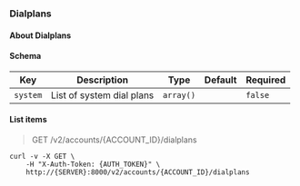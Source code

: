 ### Dialplans

#### About Dialplans

#### Schema

Key | Description | Type | Default | Required
--- | ----------- | ---- | ------- | --------
`system` | List of system dial plans | `array()` |   | `false`




#### List items

> GET /v2/accounts/{ACCOUNT_ID}/dialplans

```shell
curl -v -X GET \
    -H "X-Auth-Token: {AUTH_TOKEN}" \
    http://{SERVER}:8000/v2/accounts/{ACCOUNT_ID}/dialplans
```

